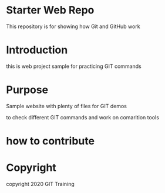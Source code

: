 # Starter Web Repo

This repository is for showing how Git and GitHub work

# Introduction
this is web project sample for practicing GIT commands

# Purpose

Sample website with plenty of files for GIT demos

to check different GIT commands and work on comarition tools

# how to contribute

# Copyright 

copyright 2020 GIT Training 
